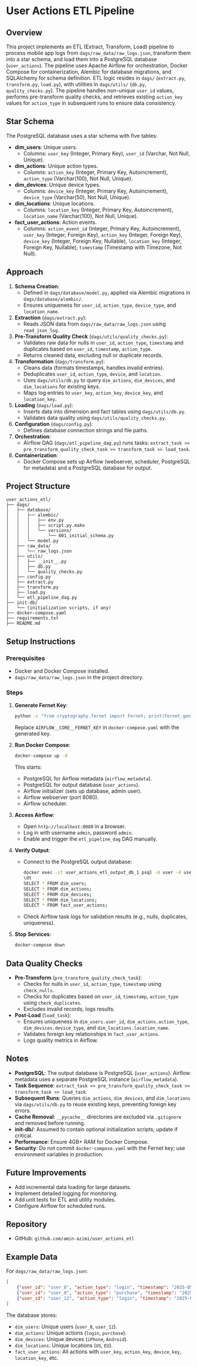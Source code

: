 # User Actions ETL Pipeline

## Overview
This project implements an ETL (Extract, Transform, Load) pipeline to process mobile app logs from `dags/raw_data/raw_logs.json`, transform them into a star schema, and load them into a PostgreSQL database (`user_actions`). The pipeline uses Apache Airflow for orchestration, Docker Compose for containerization, Alembic for database migrations, and SQLAlchemy for schema definition. ETL logic resides in `dags/` (`extract.py`, `transform.py`, `load.py`), with utilities in `dags/utils/` (`db.py`, `quality_checks.py`). The pipeline handles non-unique `user_id` values, performs pre-transform quality checks, and retrieves existing `action_key` values for `action_type` in subsequent runs to ensure data consistency.

## Star Schema
The PostgreSQL database uses a star schema with five tables:
- **dim_users**: Unique users.
  - Columns: `user_key` (Integer, Primary Key), `user_id` (Varchar, Not Null, Unique).
- **dim_actions**: Unique action types.
  - Columns: `action_key` (Integer, Primary Key, Autoincrement), `action_type` (Varchar(100), Not Null, Unique).
- **dim_devices**: Unique device types.
  - Columns: `device_key` (Integer, Primary Key, Autoincrement), `device_type` (Varchar(50), Not Null, Unique).
- **dim_locations**: Unique locations.
  - Columns: `location_key` (Integer, Primary Key, Autoincrement), `location_name` (Varchar(100), Not Null, Unique).
- **fact_user_actions**: Action events.
  - Columns: `action_event_id` (Integer, Primary Key, Autoincrement), `user_key` (Integer, Foreign Key), `action_key` (Integer, Foreign Key), `device_key` (Integer, Foreign Key, Nullable), `location_key` (Integer, Foreign Key, Nullable), `timestamp` (Timestamp with Timezone, Not Null).

## Approach
1. **Schema Creation**:
   - Defined in `dags/database/model.py`, applied via Alembic migrations in `dags/database/alembic/`.
   - Ensures uniqueness for `user_id`, `action_type`, `device_type`, and `location_name`.
2. **Extraction** (`dags/extract.py`):
   - Reads JSON data from `dags/raw_data/raw_logs.json` using `read_json_log`.
3. **Pre-Transform Quality Check** (`dags/utils/quality_checks.py`):
   - Validates raw data for nulls in `user_id`, `action_type`, `timestamp` and duplicates based on `user_id`, `timestamp`, `action_type`.
   - Returns cleaned data, excluding null or duplicate records.
4. **Transformation** (`dags/transform.py`):
   - Cleans data (formats timestamps, handles invalid entries).
   - Deduplicates `user_id`, `action_type`, `device`, and `location`.
   - Uses `dags/utils/db.py` to query `dim_actions`, `dim_devices`, and `dim_locations` for existing keys.
   - Maps log entries to `user_key`, `action_key`, `device_key`, and `location_key`.
5. **Loading** (`dags/load.py`):
   - Inserts data into dimension and fact tables using `dags/utils/db.py`.
   - Validates data quality using `dags/utils/quality_checks.py`.
6. **Configuration** (`dags/config.py`):
   - Defines database connection strings and file paths.
7. **Orchestration**:
   - Airflow DAG (`dags/etl_pipeline_dag.py`) runs tasks: `extract_task >> pre_transform_quality_check_task >> transform_task >> load_task`.
8. **Containerization**:
   - Docker Compose sets up Airflow (webserver, scheduler, PostgreSQL for metadata) and a PostgreSQL database for output.

## Project Structure
```
user_actions_etl/
├── dags/
│   ├── database/
│   │   ├── alembic/
│   │   │   ├── env.py
│   │   │   ├── script.py.mako
│   │   │   └── versions/
│   │   │       └── 001_initial_schema.py
│   │   └── model.py
│   ├── raw_data/
│   │   └── raw_logs.json
│   ├── utils/
│   │   ├── __init__.py
│   │   ├── db.py
│   │   └── quality_checks.py
│   ├── config.py
│   ├── extract.py
│   ├── transform.py
│   ├── load.py
│   └── etl_pipeline_dag.py
├── init-db/
│   └── (initialization scripts, if any)
├── docker-compose.yaml
├── requirements.txt
├── README.md
```

## Setup Instructions
### Prerequisites
- Docker and Docker Compose installed.
- `dags/raw_data/raw_logs.json` in the project directory.

### Steps
1. **Generate Fernet Key**:
   ```bash
   python -c "from cryptography.fernet import Fernet; print(Fernet.generate_key().decode())"
   ```
   Replace `AIRFLOW__CORE__FERNET_KEY` in `docker-compose.yaml` with the generated key.

2. **Run Docker Compose**:
   ```bash
   docker-compose up -d
   ```
   This starts:
   - PostgreSQL for Airflow metadata (`airflow_metadata`).
   - PostgreSQL for output database (`user_actions`).
   - Airflow initializer (sets up database, admin user).
   - Airflow webserver (port 8080).
   - Airflow scheduler.

3. **Access Airflow**:
   - Open `http://localhost:8080` in a browser.
   - Log in with username `admin`, password `admin`.
   - Enable and trigger the `etl_pipeline_dag` DAG manually.

4. **Verify Output**:
   - Connect to the PostgreSQL output database:
     ```bash
     docker exec -it user_actions_etl_output_db_1 psql -U user -d user_actions
     \dt
     SELECT * FROM dim_users;
     SELECT * FROM dim_actions;
     SELECT * FROM dim_devices;
     SELECT * FROM dim_locations;
     SELECT * FROM fact_user_actions;
     ```
   - Check Airflow task logs for validation results (e.g., nulls, duplicates, uniqueness).

5. **Stop Services**:
   ```bash
   docker-compose down
   ```

## Data Quality Checks
- **Pre-Transform** (`pre_transform_quality_check_task`):
  - Checks for nulls in `user_id`, `action_type`, `timestamp` using `check_nulls`.
  - Checks for duplicates based on `user_id`, `timestamp`, `action_type` using `check_duplicates`.
  - Excludes invalid records, logs results.
- **Post-Load** (`load_task`):
  - Ensures uniqueness in `dim_users.user_id`, `dim_actions.action_type`, `dim_devices.device_type`, and `dim_locations.location_name`.
  - Validates foreign key relationships in `fact_user_actions`.
  - Logs quality metrics in Airflow.

## Notes
- **PostgreSQL**: The output database is PostgreSQL (`user_actions`). Airflow metadata uses a separate PostgreSQL instance (`airflow_metadata`).
- **Task Sequence**: `extract_task >> pre_transform_quality_check_task >> transform_task >> load_task`.
- **Subsequent Runs**: Queries `dim_actions`, `dim_devices`, and `dim_locations` via `dags/utils/db.py` to reuse existing keys, preventing foreign key errors.
- **Cache Removal**: `__pycache__` directories are excluded via `.gitignore` and removed before running.
- **init-db/**: Assumed to contain optional initialization scripts; update if critical.
- **Performance**: Ensure 4GB+ RAM for Docker Compose.
- **Security**: Do not commit `docker-compose.yaml` with the Fernet key; use environment variables in production.

## Future Improvements
- Add incremental data loading for large datasets.
- Implement detailed logging for monitoring.
- Add unit tests for ETL and utility modules.
- Configure Airflow for scheduled runs.

## Repository
- GitHub: `github.com/amin-azimi/user_actions_etl`

## Example Data
For `dags/raw_data/raw_logs.json`:
```json
[
    {"user_id": "user_8", "action_type": "login", "timestamp": "2025-05-23T10:30:00Z", "metadata": {"device": "iPhone", "location": "US"}},
    {"user_id": "user_8", "action_type": "purchase", "timestamp": "2025-05-23T10:35:00Z", "metadata": {"device": "iPhone", "location": "US"}},
    {"user_id": "user_12", "action_type": "login", "timestamp": "2025-05-23T11:00:00Z", "metadata": {"device": "Android", "location": "EU"}}
]
```
The database stores:
- `dim_users`: Unique users (`user_8`, `user_12`).
- `dim_actions`: Unique actions (`login`, `purchase`).
- `dim_devices`: Unique devices (`iPhone`, `Android`).
- `dim_locations`: Unique locations (`US`, `EU`).
- `fact_user_actions`: All actions with `user_key`, `action_key`, `device_key`, `location_key`, etc.